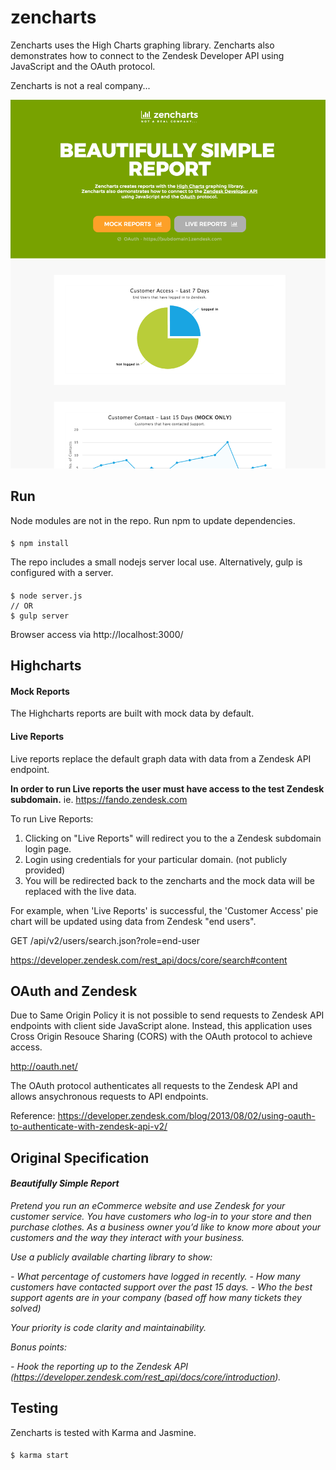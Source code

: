 # zencharts

Zencharts uses the High Charts graphing library. Zencharts also demonstrates how to connect to the Zendesk Developer API using JavaScript and the OAuth protocol.

Zencharts is not a real company...

![Alt text](/images/zencharts-screenshot.png?raw=true "zencharts")

## Run

Node modules are not in the repo. Run npm to update dependencies.

#### 
    $ npm install

The repo includes a small nodejs server local use. Alternatively, gulp is configured with a server.

#### 
    $ node server.js
    // OR
    $ gulp server

Browser access via http://localhost:3000/

## Highcharts

#### Mock Reports

The Highcharts reports are built with mock data by default.

#### Live Reports

Live reports replace the default graph data with data from a Zendesk API endpoint. 

**In order to run Live reports the user must have access to the test Zendesk subdomain.** ie. https://fando.zendesk.com

To run Live Reports:

1. Clicking on "Live Reports" will redirect you to the a Zendesk subdomain login page.
2. Login using credentials for your particular domain. (not publicly provided)
3. You will be redirected back to the zencharts and the mock data will be replaced with the live data.

For example, when 'Live Reports' is successful, the 'Customer Access' pie chart will be updated using data from Zendesk "end users".

GET /api/v2/users/search.json?role=end-user

https://developer.zendesk.com/rest_api/docs/core/search#content

## OAuth and Zendesk

Due to Same Origin Policy it is not possible to send requests to Zendesk API endpoints with client side JavaScript alone. Instead, this application uses Cross Origin Resouce Sharing (CORS) with the OAuth protocol to achieve access.

http://oauth.net/

The OAuth protocol authenticates all requests to the Zendesk API and allows ansychronous requests to API endpoints.

Reference:
https://developer.zendesk.com/blog/2013/08/02/using-oauth-to-authenticate-with-zendesk-api-v2/



## Original Specification

#### _Beautifully Simple Report_

_Pretend you run an eCommerce website and use Zendesk for your customer service.
You have customers who log-in to your store and then purchase clothes. 
As a business owner you’d like to know more about your customers and the way they interact with your business._

_Use a publicly available charting library to show:_

_- What percentage of customers have logged in recently._
_- How many customers have contacted support over the past 15 days._
_- Who the best support agents are in your company (based off how many tickets they solved)_

_Your priority is code clarity and maintainability._

_Bonus points:_

_- Hook the reporting up to the Zendesk API (https://developer.zendesk.com/rest_api/docs/core/introduction)._


## Testing

Zencharts is tested with Karma and Jasmine.

#### 
    $ karma start
